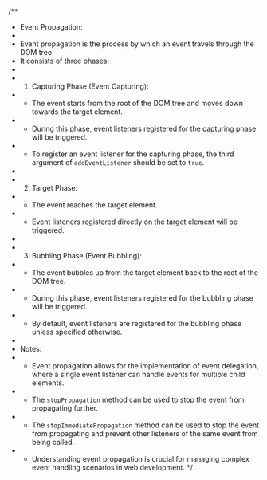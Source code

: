 /**
 * Event Propagation:
 * 
 * Event propagation is the process by which an event travels through the DOM tree. 
 * It consists of three phases:
 * 
 * 1. Capturing Phase (Event Capturing):
 *    - The event starts from the root of the DOM tree and moves down towards the target element.
 *    - During this phase, event listeners registered for the capturing phase will be triggered.
 *    - To register an event listener for the capturing phase, the third argument of `addEventListener` should be set to `true`.
 * 
 * 2. Target Phase:
 *    - The event reaches the target element.
 *    - Event listeners registered directly on the target element will be triggered.
 * 
 * 3. Bubbling Phase (Event Bubbling):
 *    - The event bubbles up from the target element back to the root of the DOM tree.
 *    - During this phase, event listeners registered for the bubbling phase will be triggered.
 *    - By default, event listeners are registered for the bubbling phase unless specified otherwise.
 * 
 * Notes:
 * - Event propagation allows for the implementation of event delegation, where a single event listener can handle events for multiple child elements.
 * - The `stopPropagation` method can be used to stop the event from propagating further.
 * - The `stopImmediatePropagation` method can be used to stop the event from propagating and prevent other listeners of the same event from being called.
 * - Understanding event propagation is crucial for managing complex event handling scenarios in web development.
 */